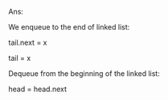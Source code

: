 Ans:

We enqueue to the end of linked list:

  tail.next = x

  tail = x

Dequeue from the beginning of the linked list:

head = head.next
